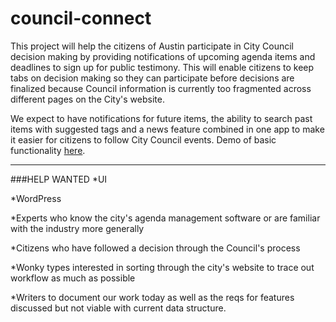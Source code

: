 # council-connect
This project will help the citizens of Austin participate in City Council decision making by providing notifications of upcoming agenda items and deadlines to sign up for public testimony. This will enable citizens to keep tabs on decision making so they can participate before decisions are finalized because Council information is currently too fragmented across different pages on the City's website.

We expect to have notifications for future items, the ability to search past items with suggested tags and a news feature combined in one app to make it easier for citizens to follow City Council events. Demo of basic functionality [here](https://www.youtube.com/watch?v=xj6i6Tc5D_Q&feature=youtu.be).

---
###HELP WANTED
*UI

*WordPress

*Experts who know the city's agenda management software or are familiar with the industry more generally 

*Citizens who have followed a decision through the Council's process

*Wonky types interested in sorting through the city's website to trace out workflow as much as possible

*Writers to document our work today as well as the reqs for features discussed but not viable with current data structure.
